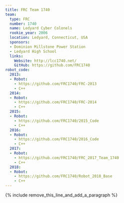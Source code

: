 ```yaml
---
title: FRC Team 1740
team:
  type: FRC
  number: 1740
  name: Ledyard Cyber Colonels
  rookie_year: 2006
  location: Ledyard, Connecticut, USA
  sponsors:
  - Dominion Millstone Power Station
  - Ledyard High School
  links:
    Website: http://lcc1740.net/
    GitHub: https://github.com/FRC1740
robot_code:
  2013:
  - Robot:
    - https://github.com/FRC1740/FRC-2013
    - C++
  2014:
  - Robot:
    - https://github.com/FRC1740/FRC-2014
    - C++
  2015:
  - Robot:
    - https://github.com/FRC1740/2015_Code
    - C++
  2016:
  - Robot:
    - https://github.com/FRC1740/2016_Code
    - C++
  2017:
  - Robot:
    - https://github.com/FRC1740/FRC_2017_Team_1740
    - C++
  2018:
  - Robot:
    - https://github.com/FRC1740/Robot_2018_Base
    - C++
---
```


{% include remove_this_line_and_add_a_paragraph %}
